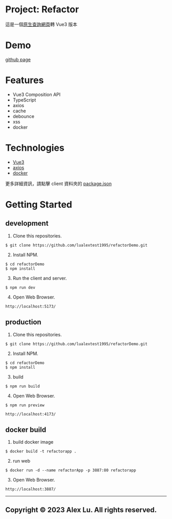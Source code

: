 # Project: Refactor

這是一個[原生查詢網頁](https://codepen.io/tariso/pen/LyoaRM)轉 Vue3 版本

# Demo

[github page](https://lualextest1995.github.io/refactorDemo/)

# Features

- Vue3 Composition API
- TypeScript
- axios
- cache
- debounce
- xss
- docker

# Technologies

- [Vue3](https://vuejs.org/)
- [axios](https://axios-http.com/)
- [docker](https://www.docker.com/)

更多詳細資訊，請點擊 client 資料夾的 [package.json](https://github.com/lualextest1995/refactorDemo/blob/master/package.json)

# Getting Started

## development

1. Clone this repositories.

```
$ git clone https://github.com/lualextest1995/refactorDemo.git
```

2. Install NPM.

```
$ cd refactorDemo
$ npm install
```

3. Run the client and server.

```
$ npm run dev
```

4. Open Web Browser.

```
http://localhost:5173/
```

## production

1. Clone this repositories.

```
$ git clone https://github.com/lualextest1995/refactorDemo.git
```

2. Install NPM.

```
$ cd refactorDemo
$ npm install
```

3. build

```
$ npm run build
```

4. Open Web Browser.

```
$ npm run preview

http://localhost:4173/
```

## docker build

1. build docker image

```
$ docker build -t refactorapp .
```

2. run web

```
$ docker run -d --name refactorApp -p 3887:80 refactorapp
```

3. Open Web Browser.

```
http://localhost:3887/
```

---

## Copyright © 2023 Alex Lu. All rights reserved.
